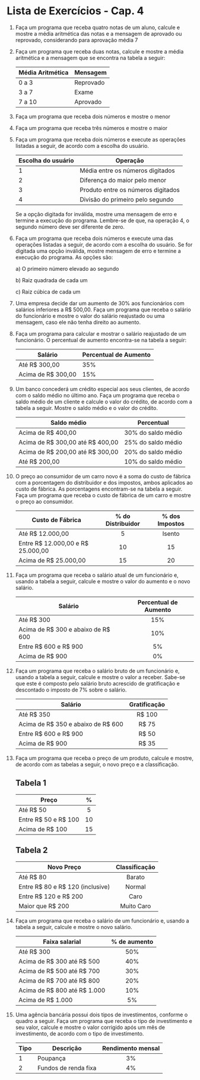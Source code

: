 # Lista de Exercícios - Cap. 4

1. Faça um programa que receba quatro notas de um aluno, calcule e mostre a média aritmética das notas e a mensagem de aprovado ou reprovado, considerando para aprovação média 7

2. Faça um programa que receba duas notas, calcule e mostre a média aritmética e a mensagem que se encontra na tabela a seguir:

    Média Aritmética | Mensagem
    -------|------
    0 a 3  | Reprovado
    3 a 7  | Exame
    7 a 10 | Aprovado

3. Faça um programa que receba dois números e mostre o menor

4. Faça um programa que receba três números e mostre o maior

5. Faça um programa que receba dois números e execute as operações listadas a seguir, de acordo com a escolha do usuário.

    Escolha do usuário | Operação
    ------|------
    1     |Média entre os números digitados
    2     |Diferença do maior pelo menor
    3     |Produto entre os números digitados
    4     |Divisão do primeiro pelo segundo
  
    Se a opção digitada for inválida, mostre uma mensagem de erro e termine a execução do programa. Lembre-se de que, na operação 4, o segundo número deve ser diferente de zero.

6. Faça um programa que receba dois números e execute uma das operações listadas a seguir, de acordo com a escolha do usuário. Se for digitada uma opção inválida, mostre mensagem de erro e termine a execução do programa. As opções são:

    a) O primeiro número elevado ao segundo

    b) Raiz quadrada de cada um

    c) Raiz cúbica de cada um

7. Uma empresa decide dar um aumento de 30% aos funcionários com salários inferiores a R$ 500,00. Faça um programa que receba o salário do funcionário e mostre o valor do salário reajustado ou uma mensagem, caso ele não tenha direito ao aumento.

8. Faça um programa para calcular e mostrar o salário reajustado de um funcionário. O percentual de aumento encontra-se na tabela a seguir:

    Salário | Percentual de Aumento
    --------|----------------------
    Até R$ 300,00 | 35%
    Acima de R$ 300,00 | 15%

9. Um banco concederá um crédito especial aos seus clientes, de acordo com o saldo médio no último ano. Faça um programa que receba o saldo médio de um cliente e calcule o valor do crédito, de acordo com a tabela a seguir. Mostre o saldo médio e o valor do crédito.

    Saldo médio | Percentual
    ------|------
    Acima de R$ 400,00 | 30% do saldo médio
    Acima de R$ 300,00 até R$ 400,00 | 25% do saldo médio
    Acima de R$ 200,00 até R$ 300,00 | 20% do saldo médio
    Até R$ 200,00 | 10% do saldo médio

10. O preço ao consumidor de um carro novo é a soma do custo de fábrica com a porcentagem do distribuidor e dos impostos, ambos aplicados ao custo de fábrica. As porcentagens encontram-se na tabela a seguir. Faça um programa que receba o custo de fábrica de um carro e mostre o preço ao consumidor.

    Custo de Fábrica | % do Distribuidor | % dos Impostos
    ------|:------:|:------:
    Até R$ 12.000,00 | 5 | Isento
    Entre R$ 12.000,00 e R$ 25.000,00 | 10 | 15
    Acima de R$ 25.000,00 | 15 | 20

11. Faça um programa que receba o salário atual de um funcionário e, usando a tabela a seguir, calcule e  mostre o valor do aumento e o novo salário.

    Salário | Percentual de Aumento
    ------|:------:
    Até R$ 300 | 15%
    Acima de R$ 300 e abaixo de R$ 600 | 10%
    Entre R$ 600 e R$ 900 | 5%
    Acima de R$ 900 | 0%

12. Faça um programa que receba o salário bruto de um funcionário e, usando a tabela a seguir, calcule e mostre o valor a receber. Sabe-se que este é composto pelo salário bruto acrescido de gratificação e descontado o imposto de 7% sobre o salário.

    Salário | Gratificação
    ------|:------:
    Até R$ 350                         | R$ 100
    Acima de R$ 350 e abaixo de R$ 600 | R$ 75
    Entre R$ 600 e R$ 900              | R$ 50
    Acima de R$ 900                    | R$ 35

13. Faça um programa que receba o preço de um produto, calcule e mostre, de acordo com as tabelas a seguir, o novo preço e a classificação.

    ## Tabela 1

    Preço | %
    ---|:---:
    Até R$ 50 | 5
    Entre R$ 50 e R$ 100 | 10
    Acima de R$ 100 | 15

    ## Tabela 2

    Novo Preço | Classificação
    --- | :---:
    Até R$ 80 | Barato
    Entre R$ 80 e R$ 120 (inclusive) | Normal
    Entre R$ 120 e R$ 200 | Caro
    Maior que R$ 200 | Muito Caro

14. Faça um programa que receba o salário de um funcionário e, usando a tabela a seguir, calcule e mostre o novo salário.

    Faixa salarial | % de aumento
    --- | :---:
    Até R$ 300 | 50%
    Acima de R$ 300 até R$ 500 | 40%
    Acima de R$ 500 até R$ 700 | 30%
    Acima de R$ 700 até R$ 800 | 20%
    Acima de R$ 800 até R$ 1.000 | 10%
    Acima de R$ 1.000 | 5%

15. Uma agência bancária possui dois tipos de investimentos, conforme o quadro a seguir. Faça um programa que receba o tipo de investimento e seu valor, calcule e mostre o valor corrigido após um mês de investimento, de acordo com o tipo de investimento.

    Tipo | Descrição | Rendimento mensal
    --- | --- | :---:
    1 | Poupança | 3%
    2 | Fundos de renda fixa | 4%

